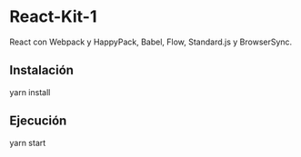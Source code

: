 # React-Kit-1
React con Webpack y HappyPack, Babel, Flow, Standard.js y BrowserSync.

## Instalación

yarn install

## Ejecución

yarn start
